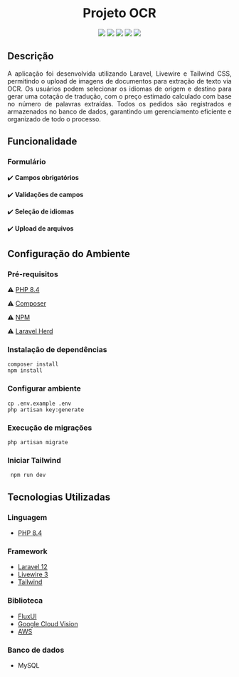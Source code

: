 <div align="center">
    <h1> Projeto OCR </h1>
</div>

<p align="center">
    <img src="https://img.shields.io/badge/php-%23777BB4.svg?style=flat-square&logo=php&logoColor=white"/>
    <img src="https://img.shields.io/badge/laravel-%23FF2D20.svg?style=flat-square&logo=laravel&logoColor=white"/>
    <img src="https://img.shields.io/badge/livewire-%234e56a6.svg?style=flat-square&logo=livewire&logoColor=white"/>
    <img src="https://img.shields.io/badge/mysql-4479A1.svg?style=flat-square&logo=mysql&logoColor=white"/>
    <img src="https://img.shields.io/badge/tailwindcss-%2338B2AC.svg?style=flat-square&logo=tailwind-css&logoColor=white"/>
</p>

## Descrição

<p align="justify">
A aplicação foi desenvolvida utilizando Laravel, Livewire e Tailwind CSS, permitindo o upload de imagens de documentos para extração de texto via OCR. Os usuários podem selecionar os idiomas de origem e destino para gerar uma cotação de tradução, com o preço estimado calculado com base no número de palavras extraídas. Todos os pedidos são registrados e armazenados no banco de dados, garantindo um gerenciamento eficiente e organizado de todo o processo.
</p>

## Funcionalidade

### Formulário

:heavy_check_mark: **Campos obrigatórios**

:heavy_check_mark: **Validações de campos**

:heavy_check_mark: **Seleção de idiomas**

:heavy_check_mark: **Upload de arquivos**

## Configuração do Ambiente

### Pré-requisitos

:warning: [PHP 8.4](https://www.php.net/downloads.php)

:warning: [Composer](https://getcomposer.org/download/)

:warning: [NPM](https://docs.npmjs.com/downloading-and-installing-node-js-and-npm)

:warning: [Laravel Herd](https://herd.laravel.com/)

### Instalação de dependências

```shell
composer install
npm install
```

### Configurar ambiente

```shell
cp .env.example .env
php artisan key:generate
```

### Execução de migrações

```shell
php artisan migrate
```

### Iniciar Tailwind

```shell
 npm run dev
```

## Tecnologias Utilizadas

### Linguagem

-   [PHP 8.4](https://www.php.net/docs.php)

### Framework

-   [Laravel 12](https://laravel.com/docs/11.x)
-   [Livewire 3](https://livewire.laravel.com/docs/quickstart)
-   [Tailwind](https://v3.tailwindcss.com/docs/installation)

### Biblioteca

-   [FluxUI](https://fluxui.dev/docs/installation)
-   [Google Cloud Vision](https://cloud.google.com/php/docs/reference/cloud-vision/latest)
-   [AWS](https://aws.amazon.com/pt/sdk-for-php/)

### Banco de dados

-   MySQL
